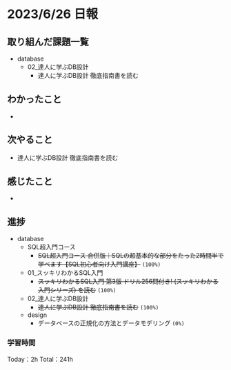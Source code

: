 # 2023/6/26 日報

## 取り組んだ課題一覧
- database
    - 02_達人に学ぶDB設計
        - 達人に学ぶDB設計 徹底指南書を読む

## わかったこと
-

## 次やること
- 達人に学ぶDB設計 徹底指南書を読む

## 感じたこと
-

## 進捗
- database
    - SQL超入門コース
        - ~~SQL超入門コース 合併版｜SQLの超基本的な部分をたった2時間半で学べます【SQL初心者向け入門講座】~~ ``(100%)``
    - 01_スッキリわかるSQL入門
        - ~~スッキリわかるSQL入門 第3版 ドリル256問付き! (スッキリわかる入門シリーズ) を読む~~ ``(100%)``
    - 02_達人に学ぶDB設計
        - ~~達人に学ぶDB設計 徹底指南書を読む~~ ``(100%)``
    - design
        - データベースの正規化の方法とデータモデリング ``(0%)``


### 学習時間
Today：2h Total：241h
